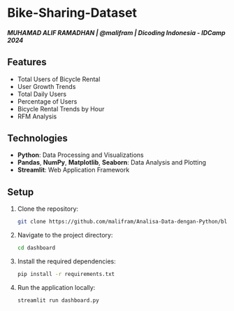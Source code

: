 # Bike-Sharing-Dataset
##### MUHAMAD ALIF RAMADHAN | @malifram | Dicoding Indonesia - IDCamp 2024 

## Features

- Total Users of Bicycle Rental
- User Growth Trends
- Total Daily Users
- Percentage of Users
- Bicycle Rental Trends by Hour
- RFM Analysis

## Technologies

- **Python**: Data Processing and Visualizations
- **Pandas**, **NumPy**, **Matplotlib**, **Seaborn**: Data Analysis and Plotting
- **Streamlit**: Web Application Framework

## Setup

1. Clone the repository:
    ```bash
    git clone https://github.com/malifram/Analisa-Data-dengan-Python/blob/main/submission/.git
    ```

2. Navigate to the project directory:
    ```bash
    cd dashboard
    ```

3. Install the required dependencies:
    ```bash
    pip install -r requirements.txt
    ```

4. Run the application locally:
    ```bash
    streamlit run dashboard.py
    ```
